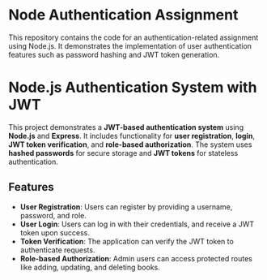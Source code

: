 # Node Authentication Assignment

This repository contains the code for an authentication-related assignment using Node.js. It demonstrates the implementation of user authentication features such as password hashing and JWT token generation.
# Node.js Authentication System with JWT

This project demonstrates a **JWT-based authentication system** using **Node.js** and **Express**. It includes functionality for **user registration**, **login**, **JWT token verification**, and **role-based authorization**. The system uses **hashed passwords** for secure storage and **JWT tokens** for stateless authentication.

## Features

- **User Registration**: Users can register by providing a username, password, and role.
- **User Login**: Users can log in with their credentials, and receive a JWT token upon success.
- **Token Verification**: The application can verify the JWT token to authenticate requests.
- **Role-based Authorization**: Admin users can access protected routes like adding, updating, and deleting books.

